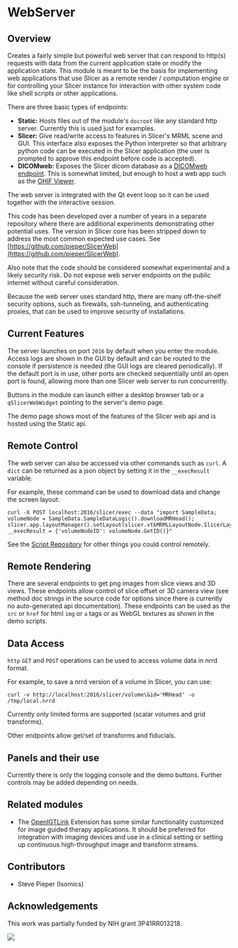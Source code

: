 # WebServer

## Overview

Creates a fairly simple but powerful web server that can respond to http(s) requests with data from the current application state or modify the application state. This module is meant to be the basis for implementing web applications that use Slicer as a remote render / computation engine or for controlling your Slicer instance for interaction with other system code like shell scripts or other applications.

There are three basic types of endpoints:
- **Static:** Hosts files out of the module's `docroot` like any standard http server. Currently this is used just for examples.
- **Slicer:** Give read/write access to features in Slicer's MRML scene and GUI. This interface also exposes the Python interpreter so that arbitrary python code can be executed in the Slicer application (the user is prompted to approve this endpoint before code is accepted).
- **DICOMweb:** Exposes the Slicer dicom database as a [DICOMweb endpoint](https://www.dicomstandard.org/dicomweb). This is somewhat limited, but enough to host a web app such as the [OHIF Viewer](https://ohif.org/).

The web server is integrated with the Qt event loop so it can be used together with the interactive session.

This code has been developed over a number of years in a separate repository where there are additional experiments demonstrating other potential uses. The version in Slicer core has been stripped down to address the most common expected use cases. See [https://github.com/pieper/SlicerWeb](https://github.com/pieper/SlicerWeb).

Also note that the code should be considered somewhat experimental and a likely security risk.  Do not expose web server endpoints on the public internet without careful consideration.

Because the web server uses standard http, there are many off-the-shelf security options, such as firewalls, ssh-tunneling, and authenticating proxies, that can be used to improve security of installations.

## Current Features

The server launches on port `2016` by default when you enter the module. Access logs are shown in the GUI by default and can be routed to the console if persistence is needed (the GUI logs are cleared periodically).  If the default port is in use, other ports are checked sequentially until an open port is found, allowing more than one Slicer web server to run concurrently.

Buttons in the module can launch either a desktop browser tab or a `qSlicerWebWidget` pointing to the server's demo page.

The demo page shows most of the features of the Slicer web api and is hosted using the Static api.

## Remote Control

The web server can also be accessed via other commands such as `curl`. A `dict` can be returned as a json object by setting it in the `__execResult` variable.

For example, these command can be used to download data and change the screen layout:

```
curl -X POST localhost:2016/slicer/exec --data "import SampleData; volumeNode = SampleData.SampleDataLogic().downloadMRHead(); slicer.app.layoutManager().setLayout(slicer.vtkMRMLLayoutNode.SlicerLayoutOneUpRedSliceView); __execResult = {'volumeNodeID': volumeNode.GetID()}"
```

See the [Script Repository](../../developer_guide/script_repository.md) for other things you could control remotely.

## Remote Rendering

There are several endpoints to get png images from slice views and 3D views. These endpoints allow control of slice offset or 3D camera view (see method doc strings in the source code for options since there is currently no auto-generated api documentation).  These endpoints can be used as the `src` or `href` for html `img` or `a` tags or as WebGL textures as shown in the demo scripts.

## Data Access

`http` `GET` and `POST` operations can be used to access volume data in nrrd format.

For example, to save a nrrd version of a volume in Slicer, you can use:
```
curl -v http://localhost:2016/slicer/volume\&id='MRHead' -o /tmp/local.nrrd
```

Currently only limited forms are supported (scalar volumes and grid transforms).

Other endpoints allow get/set of transforms and fiducials.

## Panels and their use

Currently there is only the logging console and the demo buttons. Further controls may be added depending on needs.


## Related modules

- The [OpenIGTLink](https://github.com/openigtlink/SlicerOpenIGTLink) Extension has some similar functionality customized for image guided therapy applications. It should be preferred for integration with imaging devices and use in a clinical setting or setting up continuous high-throughput image and transform streams.

## Contributors

- Steve Pieper (Isomics)

## Acknowledgements

This work was partially funded by NIH grant 3P41RR013218.

![](https://github.com/Slicer/Slicer/releases/download/docs-resources/logo_isomics.png)
